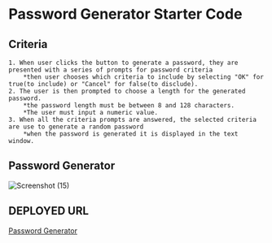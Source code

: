 # Password Generator Starter Code

## Criteria

    1. When user clicks the button to generate a password, they are presented with a series of prompts for password criteria
        *then user chooses which criteria to include by selecting "OK" for true(to include) or "Cancel" for false(to disclude).
    2. The user is then prompted to choose a length for the generated password. 
        *the password length must be between 8 and 128 characters.
        *The user must input a numeric value.
    3. When all the criteria prompts are answered, the selected criteria are use to generate a random password
        *when the password is generated it is displayed in the text window.

## **Password Generator**

![Screenshot (15)](https://user-images.githubusercontent.com/80184962/116838900-28a4bf00-ab9e-11eb-8ede-9a25a8103767.png)


## DEPLOYED URL

[Password Generator](https://dillin92.github.io/password-generator/)
